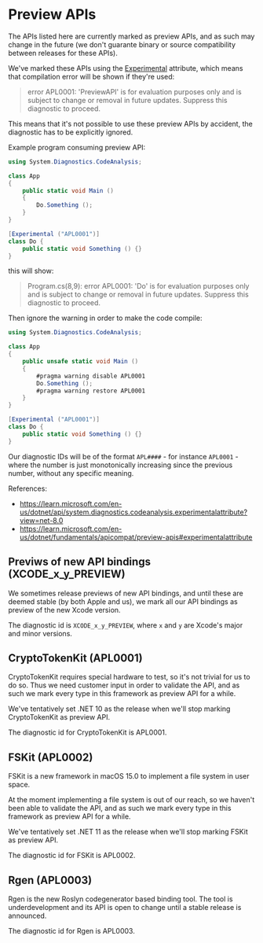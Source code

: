 # Preview APIs

The APIs listed here are currently marked as preview APIs, and as such may
change in the future (we don't guarante binary or source compatibility between
releases for these APIs).

We've marked these APIs using the [Experimental][1] attribute, which means
that compilation error will be shown if they're used:

> error APL0001: 'PreviewAPI' is for evaluation purposes only and is subject to change or removal in future updates. Suppress this diagnostic to proceed.

This means that it's not possible to use these preview APIs by accident, the diagnostic has to be explicitly ignored.

Example program consuming preview API:

```cs
using System.Diagnostics.CodeAnalysis;

class App
{
    public static void Main ()
    {
        Do.Something ();
    }
}

[Experimental ("APL0001")]
class Do {
    public static void Something () {}
}
```

this will show:

> Program.cs(8,9): error APL0001: 'Do' is for evaluation purposes only and is subject to change or removal in future updates. Suppress this diagnostic to proceed.

Then ignore the warning in order to make the code compile:

```cs
using System.Diagnostics.CodeAnalysis;

class App
{
    public unsafe static void Main ()
    {
        #pragma warning disable APL0001
        Do.Something ();
        #pragma warning restore APL0001
    }
}

[Experimental ("APL0001")]
class Do {
    public static void Something () {}
}

```

Our diagnostic IDs will be of the format `APL####` - for instance `APL0001` -
where the number is just monotonically increasing since the previous number,
without any specific meaning.

References:

* https://learn.microsoft.com/en-us/dotnet/api/system.diagnostics.codeanalysis.experimentalattribute?view=net-8.0
* https://learn.microsoft.com/en-us/dotnet/fundamentals/apicompat/preview-apis#experimentalattribute

## Previws of new API bindings (XCODE_x_y_PREVIEW)

We sometimes release previews of new API bindings, and until these are deemed
stable (by both Apple and us), we mark all our API bindings as preview of the
new Xcode version.

The diagnostic id is `XCODE_x_y_PREVIEW`, where `x` and `y` are Xcode's major and
minor versions.

## CryptoTokenKit (APL0001)

CryptoTokenKit requires special hardware to test, so it's not trivial for us to do so.
Thus we need customer input in order to validate the API, and as such we mark every
type in this framework as preview API for a while.

We've tentatively set .NET 10 as the release when we'll stop marking CryptoTokenKit as preview API.

The diagnostic id for CryptoTokenKit is APL0001.

## FSKit (APL0002)

FSKit is a new framework in macOS 15.0 to implement a file system in user space.

At the moment implementing a file system is out of our reach, so we haven't
been able to validate the API, and as such we mark every type in this
framework as preview API for a while.

We've tentatively set .NET 11 as the release when we'll stop marking FSKit as preview API.

The diagnostic id for FSKit is APL0002.

[1]: https://learn.microsoft.com/en-us/dotnet/api/system.diagnostics.codeanalysis.experimentalattribute?view=net-8.0

## Rgen (APL0003)

Rgen is the new Roslyn codegenerator based binding tool. The tool is underdevelopment and its API is open to change until
a stable release is announced.

The diagnostic id for Rgen is APL0003.

